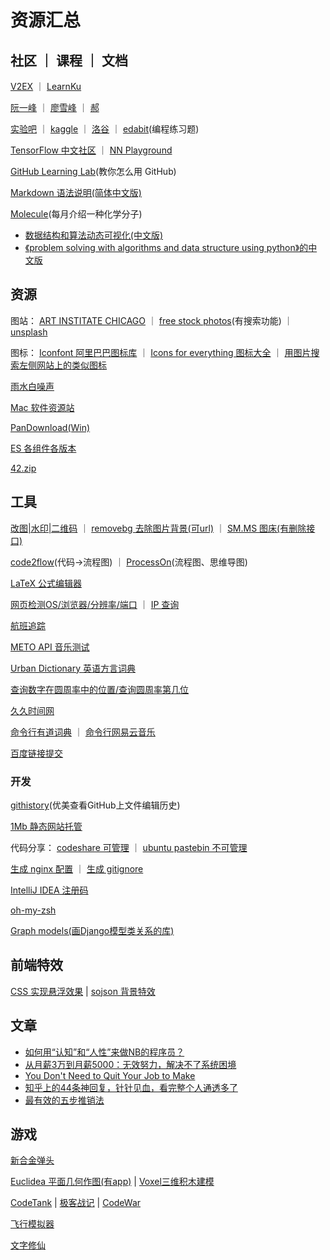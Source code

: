 # 资源汇总

## 社区 ｜ 课程 ｜ 文档

[V2EX](https://www.v2ex.com) ｜ [LearnKu](https://learnku.com)

[阮一峰](http://www.ruanyifeng.com/home.html) ｜ [廖雪峰](https://www.liaoxuefeng.com/) ｜ [郝](http://118.190.215.104:84/)

[实验吧](http://www.shiyanbar.com/ctf/) ｜ [kaggle](https://www.kaggle.com) ｜ [洛谷](https://www.luogu.com.cn/) ｜ [edabit](https://edabit.com/challenges)(编程练习题)

[TensorFlow 中文社区](http://www.tensorfly.cn/) ｜ [NN Playground](http://playground.tensorflow.org)

[GitHub Learning Lab](https://lab.github.com/)(教你怎么用 GitHub)

[Markdown 语法说明(简体中文版)](https://www.appinn.com/markdown/#list)

[Molecule](http://www.chm.bris.ac.uk/motm/motm.htm)(每月介绍一种化学分子)

- [数据结构和算法动态可视化(中文版)](https://visualgo.net/zh)
- [《problem solving with algorithms and data structure using python》的中文版](https://github.com/facert/python-data-structure-cn)

## 资源

图站：
[ART INSTITATE CHICAGO](https://www.artic.edu/collection?is_public_domain=1) ｜ [free stock photos](https://www.pexels.com)(有搜索功能) ｜ [unsplash](https://unsplash.com)

图标：
[Iconfont 阿里巴巴图标库](https://www.iconfont.cn) ｜ [Icons for everything 图标大全](https://thenounproject.com/) ｜ [用图片搜索左侧网站上的类似图标](http://compute.vision/nouns/index.html)

[雨水白噪声](https://rainymood.com/)

[Mac 软件资源站](http://mac.orsoon.com/)

[PanDownload(Win)](http://pandownload.com/)

[ES 各组件各版本](https://www.elastic.co/cn/downloads/past-releases)

[42.zip](https://unforgettable.dk/)

## 工具

[改图|水印|二维码](https://www.gaitubao.com) ｜ [removebg 去除图片背景(可url)](https://www.remove.bg) ｜ [SM.MS 图床(有删除接口)](https://sm.ms/)

[code2flow](https://code2flow.com/)(代码->流程图) ｜ [ProcessOn](https://www.processon.com/)(流程图、思维导图)

[LaTeX 公式编辑器](http://www.codecogs.com/latex/eqneditor.php)

[网页检测OS/浏览器/分辨率/端口](http://www.gensee.com/test.html) ｜ [IP 查询](http://tool.chinaz.com/dns)

[航班追踪](http://flightadsb.variflight.com)

[METO API 音乐测试](https://api.i-meto.com/music.page)

[Urban Dictionary 英语方言词典](https://www.urbandictionary.com/)

[查询数字在圆周率中的位置/查询圆周率第几位](https://www.1415926pi.com)

[久久时间网](http://bjtime.cn)

[命令行有道词典](https://github.com/felixonmars/ydcv) ｜ [命令行网易云音乐](https://github.com/darknessomi/musicbox)

[百度链接提交](https://ziyuan.baidu.com/linksubmit/url)

### 开发

[githistory](https://github.com/pomber/git-history)(优美查看GitHub上文件编辑历史)

[1Mb 静态网站托管](https://1mb.site)

代码分享：
[codeshare 可管理](https://codeshare.io) ｜ [ubuntu pastebin 不可管理](https://paste.ubuntu.com)

[生成 nginx 配置](https://nginxconfig.io/) ｜ [生成 gitignore](https://gitignore.io/)

[IntelliJ IDEA 注册码](http://idea.lanyus.com)

[oh-my-zsh](https://github.com/robbyrussell/oh-my-zsh)

[Graph models(画Django模型类关系的库)](https://django-extensions.readthedocs.io/en/latest/graph_models.html)

## 前端特效

[CSS 实现悬浮效果](https://mp.weixin.qq.com/s?__biz=MjM5NTY1MjY0MQ==&mid=2650742344&idx=3&sn=fdafa8bec7ab21dfbacb29ea2d605da5&chksm=befe8b0689890210df8483d008a5a354f988247d68f5c023df5865d985437119a88092ab7535&mpshare=1&scene=1&srcid=08174UHCvIUBYXARiory21k9#rd) | [sojson 背景特效](https://www.sojson.com/blog/127.html)

## 文章

- [如何用“认知”和“人性”来做NB的程序员？](http://news.51cto.com/art/201901/590742.htm)
- [从月薪3万到月薪5000：无效努力，解决不了系统困境](https://blog.csdn.net/ityouknow/article/details/88097038)
- [You Don't Need to Quit Your Job to Make](https://blog.stephsmith.io/you-dont-need-to-quit-your-job-to-make/)
- [知乎上的44条神回复，针针见血，看完整个人通透多了](https://mp.weixin.qq.com/s?__biz=MzA4MzQzMTg3Mw==&mid=2686285856&idx=7&sn=fe5bbe7e87d8613260aeaa30f9a25c89&chksm=ba1f408e8d68c998a081c75cd74a40d46cf45eaef843ae9ba90bdacc3dd578fc7cb7fbcd2811&scene=0#rd)
- [最有效的五步推销法](http://www.ruanyifeng.com/blog/2018/11/most-effective-sales-promotion.html)

## 游戏

[新合金弹头](http://www.4399.com/flash/1809.htm#search3)

[Euclidea 平面几何作图(有app)](https://www.euclidea.xyz/en/game/packs/) | [Voxel三维积木建模](https://www.makerbean.com/voxelbuilder#C/2646532a9d8fe9c46af4a261e76f51:A/)

[CodeTank](http://codetank.alloyteam.com/) | [极客战记](https://codecombat.163.com) | [CodeWar](https://www.codewar.cn/home)

[飞行模拟器](https://www.geo-fs.com/int/cn/index.php)

[文字修仙](https://louisalflame.github.io/CFantasyClick/index.html)
<!-- console外挂 `for(var i = 0; i< 50000; i++)**$(".btn.btn-lg.btn-default")**.click()**` -->
